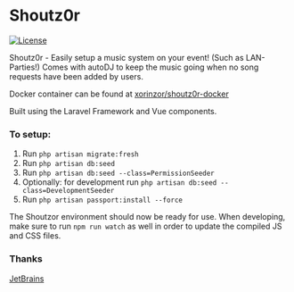 # Shoutz0r

[![License](https://img.shields.io/github/license/xorinzor/shoutz0r.svg?style=flat)](https://www.gnu.org/licenses/gpl-3.0.en.html)

Shoutz0r - Easily setup a music system on your event! (Such as LAN-Parties!)
Comes with autoDJ to keep the music going when no song requests have been added by users.

Docker container can be found at [xorinzor/shoutz0r-docker](https://github.com/xorinzor/shoutz0r-docker)

Built using the Laravel Framework and Vue components.

### To setup:
1. Run `php artisan migrate:fresh`
2. Run `php artisan db:seed` 
3. Run `php artisan db:seed --class=PermissionSeeder`
4. Optionally: for development run `php artisan db:seed --class=DevelopmentSeeder`
5. Run `php artisan passport:install --force`

The Shoutzor environment should now be ready for use.
When developing, make sure to run `npm run watch` as well in order to update the compiled JS and CSS files.

### Thanks

[JetBrains](https://www.jetbrains.com/?from=Shoutz0r)
